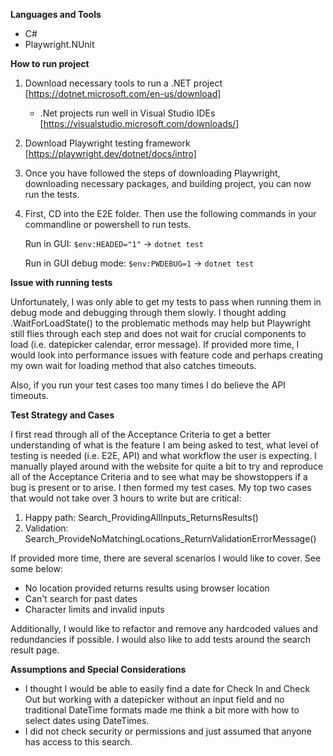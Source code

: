 **Languages and Tools**
- C#
- Playwright.NUnit

**How to run project**
1. Download necessary tools to run a .NET project [https://dotnet.microsoft.com/en-us/download]
   - .Net projects run well in Visual Studio IDEs [https://visualstudio.microsoft.com/downloads/]
3. Download Playwright testing framework [https://playwright.dev/dotnet/docs/intro]
4. Once you have followed the steps of downloading Playwright, downloading necessary packages, and building project, you can now run the tests.
5. First, CD into the E2E folder. Then use the following commands in your commandline or powershell to run tests.
   
   Run in GUI: `$env:HEADED="1"` -> `dotnet test`

   Run in GUI debug mode: `$env:PWDEBUG=1` -> `dotnet test`

**Issue with running tests**

Unfortunately, I was only able to get my tests to pass when running them in debug mode and debugging through them slowly. I thought adding .WaitForLoadState() to the problematic methods may help but Playwright still flies through each step and does not wait for crucial components to load (i.e. datepicker calendar, error message). If provided more time, I would look into performance issues with feature code and perhaps creating my own wait for loading method that also catches timeouts.  

Also, if you run your test cases too many times I do believe the API timeouts.

**Test Strategy and Cases**

I first read through all of the Acceptance Criteria to get a better understanding of what is the feature I am being asked to test, what level of testing is needed (i.e. E2E, API) and what workflow the user is expecting. I manually played around with the website for quite a bit to try and reproduce all of the Acceptance Criteria and to see what may be showstoppers if a bug is present or to arise. I then formed my test cases. My top two cases that would not take over 3 hours to write but are critical:
1. Happy path: Search_ProvidingAllInputs_ReturnsResults()
2. Validation: Search_ProvideNoMatchingLocations_ReturnValidationErrorMessage()

If provided more time, there are several scenarios I would like to cover. See some below:

- No location provided returns results using browser location
- Can't search for past dates
- Character limits and invalid inputs

Additionally, I would like to refactor and remove any hardcoded values and redundancies if possible. I would also like to add tests around the search result page.

**Assumptions and Special Considerations**

- I thought I would be able to easily find a date for Check In and Check Out but working with a datepicker without an input field and no traditional DateTime formats made me think a bit more with how to select dates using DateTimes.
- I did not check security or permissions and just assumed that anyone has access to this search.

